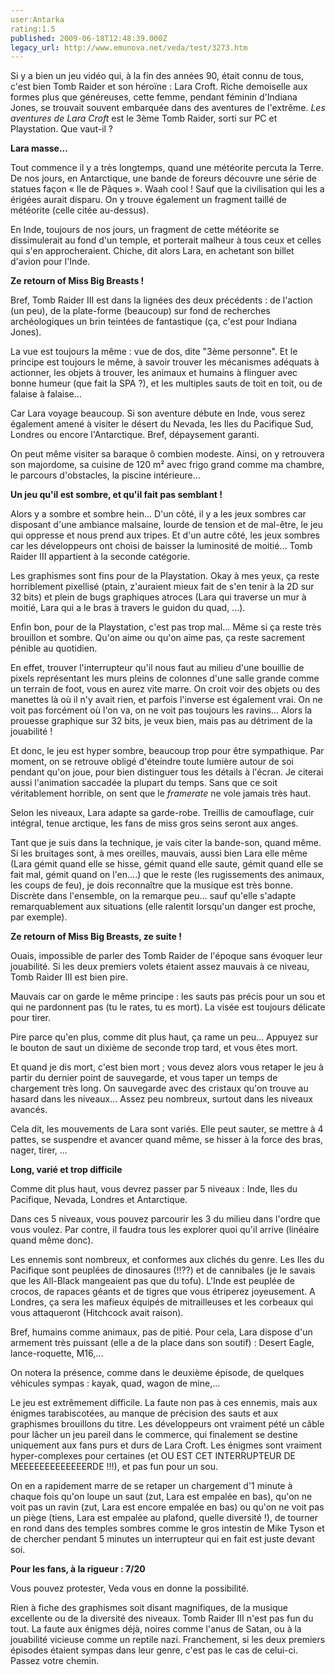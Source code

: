 ```yaml
---
user:Antarka
rating:1.5
published: 2009-06-18T12:48:39.000Z
legacy_url: http://www.emunova.net/veda/test/3273.htm
---
```

Si y a bien un jeu vidéo qui, à la fin des années 90, était connu de tous, c'est bien Tomb Raider et son héroïne : Lara Croft. Riche demoiselle aux formes plus que généreuses, cette femme, pendant féminin d'Indiana Jones, se trouvait souvent embarquée dans des aventures de l'extrême. _Les aventures de Lara Croft_ est le 3ème Tomb Raider, sorti sur PC et Playstation. Que vaut-il ?  

  

**Lara masse...**  

  

Tout commence il y a très longtemps, quand une météorite percuta la Terre. De nos jours, en Antarctique, une bande de foreurs découvre une série de statues façon « Ile de Pâques ». Waah cool ! Sauf que la civilisation qui les a érigées aurait disparu. On y trouve également un fragment taillé de météorite (celle citée au-dessus).  

En Inde, toujours de nos jours, un fragment de cette météorite se dissimulerait au fond d'un temple, et porterait malheur à tous ceux et celles qui s'en approcheraient. Chiche, dit alors Lara, en achetant son billet d'avion pour l'Inde.  

  

**Ze retourn of Miss Big Breasts !**  

  

Bref, Tomb Raider III est dans la lignées des deux précédents : de l'action (un peu), de la plate-forme (beaucoup) sur fond de recherches archéologiques un brin teintées de fantastique (ça, c'est pour Indiana Jones).  

  

La vue est toujours la même : vue de dos, dite "3ème personne". Et le principe est toujours le même, à savoir trouver les mécanismes adéquats à actionner, les objets à trouver, les animaux et humains à flinguer avec bonne humeur (que fait la SPA ?), et les multiples sauts de toit en toit, ou de falaise à falaise...  

  

Car Lara voyage beaucoup. Si son aventure débute en Inde, vous serez également amené à visiter le désert du Nevada, les Iles du Pacifique Sud, Londres ou encore l'Antarctique. Bref, dépaysement garanti.  

  

On peut même visiter sa baraque ô combien modeste. Ainsi, on y retrouvera son majordome, sa cuisine de 120 m² avec frigo grand comme ma chambre, le parcours d'obstacles, la piscine intérieure...  

  

**Un jeu qu'il est sombre, et qu'il fait pas semblant !**  

  

Alors y a sombre et sombre hein... D'un côté, il y a les jeux sombres car disposant d'une ambiance malsaine, lourde de tension et de mal-être, le jeu qui oppresse et nous prend aux tripes. Et d'un autre côté, les jeux sombres car les développeurs ont choisi de baisser la luminosité de moitié... Tomb Raider III appartient à la seconde catégorie.  

  

Les graphismes sont fins pour de la Playstation. Okay à mes yeux, ça reste horriblement pixellisé (ptain, z'auraient mieux fait de s'en tenir à la 2D sur 32 bits) et plein de bugs graphiques atroces (Lara qui traverse un mur à moitié, Lara qui a le bras à travers le guidon du quad, ...).  

  

Enfin bon, pour de la Playstation, c'est pas trop mal... Même si ça reste très brouillon et sombre. Qu'on aime ou qu'on aime pas, ça reste sacrement pénible au quotidien.  

  

En effet, trouver l'interrupteur qu'il nous faut au milieu d'une bouillie de pixels représentant les murs pleins de colonnes d'une salle grande comme un terrain de foot, vous en aurez vite marre. On croit voir des objets ou des manettes là où il n'y avait rien, et parfois l'inverse est également vrai. On ne voit pas forcément où l'on va, on ne voit pas toujours les ravins... Alors la prouesse graphique sur 32 bits, je veux bien, mais pas au détriment de la jouabilité !  

  

Et donc, le jeu est hyper sombre, beaucoup trop pour être sympathique. Par moment, on se retrouve obligé d'éteindre toute lumière autour de soi pendant qu'on joue, pour bien distinguer tous les détails à l'écran. Je citerai aussi l'animation saccadée la plupart du temps. Sans que ce soit véritablement horrible, on sent que le _framerate_ ne vole jamais très haut.  

  

Selon les niveaux, Lara adapte sa garde-robe. Treillis de camouflage, cuir intégral, tenue arctique, les fans de miss gros seins seront aux anges.  

  

Tant que je suis dans la technique, je vais citer la bande-son, quand même. Si les bruitages sont, à mes oreilles, mauvais, aussi bien Lara elle même (Lara gémit quand elle se hisse, gémit quand elle saute, gémit quand elle se fait mal, gémit quand on l'en....) que le reste (les rugissements des animaux, les coups de feu), je dois reconnaître que la musique est très bonne. Discrète dans l'ensemble, on la remarque peu... sauf qu'elle s'adapte remarquablement aux situations (elle ralentit lorsqu'un danger est proche, par exemple).  

  

**Ze retourn of Miss Big Breasts, ze suite !**  

  

Ouais, impossible de parler des Tomb Raider de l'époque sans évoquer leur jouabilité. Si les deux premiers volets étaient assez mauvais à ce niveau, Tomb Raider III est bien pire.  

  

Mauvais car on garde le même principe : les sauts pas précis pour un sou et qui ne pardonnent pas (tu le rates, tu es mort). La visée est toujours délicate pour tirer.  

  

Pire parce qu'en plus, comme dit plus haut, ça rame un peu... Appuyez sur le bouton de saut un dixième de seconde trop tard, et vous êtes mort.  

  

Et quand je dis mort, c'est bien mort ; vous devez alors vous retaper le jeu à partir du dernier point de sauvegarde, et vous taper un temps de chargement très long. On sauvegarde avec des cristaux qu'on trouve au hasard dans les niveaux... Assez peu nombreux, surtout dans les niveaux avancés.  

  

Cela dit, les mouvements de Lara sont variés. Elle peut sauter, se mettre à 4 pattes, se suspendre et avancer quand même, se hisser à la force des bras, nager, tirer, ...  

  

**Long, varié et trop difficile**  

  

Comme dit plus haut, vous devrez passer par 5 niveaux : Inde, Iles du Pacifique, Nevada, Londres et Antarctique.  

  

Dans ces 5 niveaux, vous pouvez parcourir les 3 du milieu dans l'ordre que vous voulez. Par contre, il faudra tous les explorer quoi qu'il arrive (linéaire quand même donc).  

  

Les ennemis sont nombreux, et conformes aux clichés du genre. Les Iles du Pacifique sont peuplées de dinosaures (!!??) et de cannibales (je le savais que les All-Black mangeaient pas que du tofu). L'Inde est peuplée de crocos, de rapaces géants et de tigres que vous étriperez joyeusement. A Londres, ça sera les mafieux équipés de mitrailleuses et les corbeaux qui vous attaqueront (Hitchcock avait raison).  

  

Bref, humains comme animaux, pas de pitié. Pour cela, Lara dispose d'un armement très puissant (elle a de la place dans son soutif) : Desert Eagle, lance-roquette, M16,...  

  

On notera la présence, comme dans le deuxième épisode, de quelques véhicules sympas : kayak, quad, wagon de mine,...  

  

Le jeu est extrêmement difficile. La faute non pas à ces ennemis, mais aux énigmes tarabiscotées, au manque de précision des sauts et aux graphismes brouillons du titre. Les développeurs ont vraiment pété un câble pour lâcher un jeu pareil dans le commerce, qui finalement se destine uniquement aux fans purs et durs de Lara Croft. Les énigmes sont vraiment hyper-complexes pour certaines (et OU EST CET INTERRUPTEUR DE MEEEEEEEEEEEEERDE !!!), et pas fun pour un sou.  

  

On en a rapidement marre de se retaper un chargement d'1 minute à chaque fois qu'on loupe un saut (zut, Lara est empalée en bas), qu'on ne voit pas un ravin (zut, Lara est encore empalée en bas) ou qu'on ne voit pas un piège (tiens, Lara est empalée au plafond, quelle diversité !), de tourner en rond dans des temples sombres comme le gros intestin de Mike Tyson et de chercher pendant 5 minutes un interrupteur qui en fait est juste devant soi.  

  

**Pour les fans, à la rigueur : 7/20**  

  

Vous pouvez protester, Veda vous en donne la possibilité.  

  

Rien à fiche des graphismes soit disant magnifiques, de la musique excellente ou de la diversité des niveaux. Tomb Raider III n'est pas fun du tout. La faute aux énigmes déjà, noires comme l'anus de Satan, ou à la jouabilité vicieuse comme un reptile nazi. Franchement, si les deux premiers épisodes étaient sympas dans leur genre, c'est pas le cas de celui-ci. Passez votre chemin.